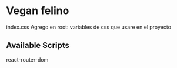 # Vegan felino

index.css
Agrego en root: variables de css que usare en el proyecto

## Available Scripts

react-router-dom
